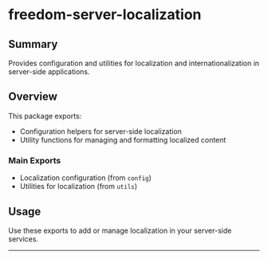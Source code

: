 # freedom-server-localization

## Summary

Provides configuration and utilities for localization and internationalization in server-side applications.

## Overview

This package exports:

- Configuration helpers for server-side localization
- Utility functions for managing and formatting localized content

### Main Exports

- Localization configuration (from `config`)
- Utilities for localization (from `utils`)

## Usage

Use these exports to add or manage localization in your server-side services.

---
